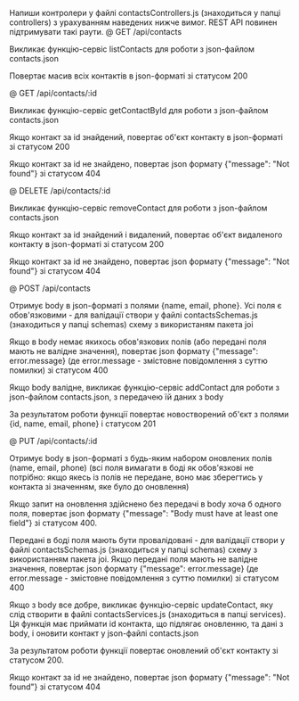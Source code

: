 Напиши контролери у файлі contactsControllers.js (знаходиться у папці controllers) з урахуванням наведених нижче вимог.
REST API повинен підтримувати такі раути.
@ GET /api/contacts



Викликає функцію-сервіс listContacts для роботи з json-файлом contacts.json


Повертає масив всіх контактів в json-форматі зі статусом 200


@ GET /api/contacts/:id



Викликає функцію-сервіс getContactById для роботи з json-файлом contacts.json


Якщо контакт за id знайдений, повертає об'єкт контакту в json-форматі зі статусом 200


Якщо контакт за id не знайдено, повертає json формату {"message": "Not found"} зі статусом 404


@ DELETE /api/contacts/:id



Викликає функцію-сервіс removeContact для роботи з json-файлом contacts.json


Якщо контакт за id знайдений і видалений, повертає об'єкт видаленого контакту в json-форматі зі статусом 200


Якщо контакт за id не знайдено, повертає json формату {"message": "Not found"} зі статусом 404


@ POST /api/contacts



Отримує body в json-форматі з полями {name, email, phone}. Усі поля є обов'язковими - для валідації створи у файлі contactsSchemas.js (знаходиться у папці schemas) схему з використаням пакета joi


Якщо в body немає якихось обов'язкових полів (або передані поля мають не валідне значення), повертає json формату {"message": error.message} (де error.message - змістовне повідомлення з суттю помилки) зі статусом 400


Якщо body валідне, викликає функцію-сервіс addContact для роботи з json-файлом contacts.json, з передачею їй даних з body


За результатом роботи функції повертає новостворений об'єкт з полями {id, name, email, phone} і статусом 201


@ PUT /api/contacts/:id



Отримує body в json-форматі з будь-яким набором оновлених полів (name, email, phone) (всі поля вимагати в боді як обов'язкові не потрібно: якщо якесь із полів не передане, воно має зберегтись у контакта зі значенням, яке було до оновлення)


Якщо запит на оновлення здійснено без передачі в body хоча б одного поля, повертає json формату {"message": "Body must have at least one field"} зі статусом 400.


Передані в боді поля мають бути провалідовані - для валідації створи у файлі contactsSchemas.js (знаходиться у папці schemas) схему з використанням пакета joi. Якщо передані поля мають не валідне значення, повертає json формату {"message": error.message} (де error.message - змістовне повідомлення з суттю помилки) зі статусом 400


Якщо з body все добре, викликає функцію-сервіс updateContact, яку слід створити в файлі contactsServices.js (знаходиться в папці services). Ця функція має приймати id контакта, що підлягає оновленню, та дані з body, і оновити контакт у json-файлі contacts.json


За результатом роботи функції повертає оновлений об'єкт контакту зі статусом 200.


Якщо контакт за id не знайдено, повертає json формату {"message": "Not found"} зі статусом 404
